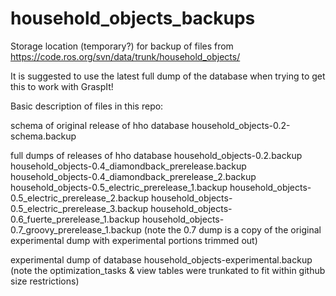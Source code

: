 household_objects_backups
=========================

Storage location (temporary?) for backup of files from https://code.ros.org/svn/data/trunk/household_objects/

It is suggested to use the latest full dump of the database when trying to get this to work with GraspIt!

Basic description of files in this repo:

schema of original release of hho database
  household_objects-0.2-schema.backup 

full dumps of releases of hho database
  household_objects-0.2.backup
  household_objects-0.4_diamondback_prerelease.backup
  household_objects-0.4_diamondback_prerelease_2.backup
  household_objects-0.5_electric_prerelease_1.backup
  household_objects-0.5_electric_prerelease_2.backup
  household_objects-0.5_electric_prerelease_3.backup
  household_objects-0.6_fuerte_prerelease_1.backup
  household_objects-0.7_groovy_prerelease_1.backup
    (note the 0.7 dump is a copy of the original experimental dump with experimental portions trimmed out)

experimental dump of database
  household_objects-experimental.backup
    (note the optimization_tasks & view tables were trunkated to fit within github size restrictions)
